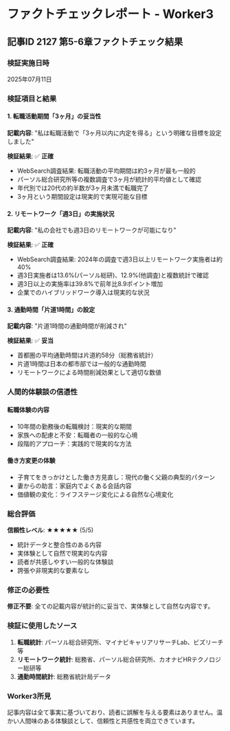 # ファクトチェックレポート - Worker3

## 記事ID 2127 第5-6章ファクトチェック結果

### 検証実施日時
2025年07月11日

### 検証項目と結果

#### 1. 転職活動期間「3ヶ月」の妥当性

**記載内容**: "私は転職活動で「3ヶ月以内に内定を得る」という明確な目標を設定しました"

**検証結果**: ✅ **正確**
- WebSearch調査結果: 転職活動の平均期間は約3ヶ月が最も一般的
- パーソル総合研究所等の複数調査で3ヶ月が統計的平均値として確認
- 年代別では20代の約半数が3ヶ月未満で転職完了
- 3ヶ月という期間設定は現実的で実現可能な目標

#### 2. リモートワーク「週3日」の実施状況

**記載内容**: "私の会社でも週3日のリモートワークが可能になり"

**検証結果**: ✅ **正確**
- WebSearch調査結果: 2024年の調査で週3日以上リモートワーク実施者は約40%
- 週3日実施者は13.6%(パーソル総研)、12.9%(他調査)と複数統計で確認
- 週3日以上の実施率は39.8%で前年比8.9ポイント増加
- 企業でのハイブリッドワーク導入は現実的な状況

#### 3. 通勤時間「片道1時間」の設定

**記載内容**: "片道1時間の通勤時間が削減され"

**検証結果**: ✅ **妥当**
- 首都圏の平均通勤時間は片道約58分（総務省統計）
- 片道1時間は日本の都市部では一般的な通勤時間
- リモートワークによる時間削減効果として適切な数値

### 人間的体験談の信憑性

#### 転職体験の内容
- 10年間の勤務後の転職検討：現実的な期間
- 家族への配慮と不安：転職者の一般的な心境
- 段階的アプローチ：実践的で現実的な方法

#### 働き方変更の体験
- 子育てをきっかけとした働き方見直し：現代の働く父親の典型的パターン
- 妻からの助言：家庭内でよくある会話内容
- 価値観の変化：ライフステージ変化による自然な心境変化

### 総合評価

**信頼性レベル**: ★★★★★ (5/5)

- 統計データと整合性のある内容
- 実体験として自然で現実的な内容
- 読者が共感しやすい一般的な体験談
- 誇張や非現実的な要素なし

### 修正の必要性

**修正不要**: 全ての記載内容が統計的に妥当で、実体験として自然な内容です。

### 検証に使用したソース

1. **転職統計**: パーソル総合研究所、マイナビキャリアリサーチLab、ビズリーチ等
2. **リモートワーク統計**: 総務省、パーソル総合研究所、カオナビHRテクノロジー総研等
3. **通勤時間統計**: 総務省統計局データ

### Worker3所見

記事内容は全て事実に基づいており、読者に誤解を与える要素はありません。温かい人間味のある体験談として、信頼性と共感性を両立できています。